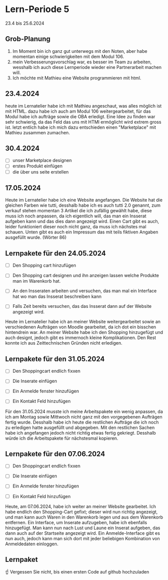 # Lern-Periode 5

23.4 bis 25.6.2024

## Grob-Planung

1. Im Moment bin ich ganz gut unterwegs mit den Noten, aber habe momentan einige schwierigkeiten mit dem Modul 106.
2. mein Verbesserungsvorschlag war, es besser im Team zu arbeiten, wesshalb ich auch diese Lernperiode wieder eine Partnerarbeit machen will.
4. Ich möchte mit Mathieu eine Website programmieren mit html.

## 23.4.2024

heute im Lernatelier habe ich mit Mathieu angeschaut, was alles möglich ist mit HTML. dazu habe ich auch am Modul 106 weitergearbeitet, für das Modul habe ich aufträge sowie die OBA erledigt. Eine Idee zu finden war sehr schwierig, da das Feld das uns mit HTMl ermöglicht wird extrem gross ist. letzt entlich habe ich mich dazu entschieden einen "Marketplace" mit Mathieu zusammen zumachen.

## 30.4.2024
- [ ] unser Marketplace designen 
- [ ] erstes Produkt einfügen
- [ ] die über uns seite erstellen

## 17.05.2024

Heute im Lernatelier habe ich eine Website angefangen. Die Website hat die gleichen Farben wie tutti, desshalb habe ich es auch tutti 2.0 genannt, zum verkauf stehen momentan 3 Artikel die ich zufällig gewählt habe, diese muss ich noch anpassen, da ich eigentlich will, das man ein Insserat aufgeben kann und das dies dann angezeigt wird. Einen Cart gibt es auch, leider funktioniert dieser noch nicht ganz, da muss ich nächstes mal schauen. Unten gibt es auch ein Impressum das mit teils fiktiven Angaben ausgefüllt wurde. (Wörter 86)

## Lernpakete für den 24.05.2024

- [ ] Den Shopping cart hinzufügen
- [ ] Den Shopping cart designen und ihn anzeigen lassen welche Produkte man im Warenkorb hat.
- [ ] An den Insseraten arbeiten und versuchen, das man mal ein Interface hat wo man das Insserat beschreiben kann
- [ ] Falls Zeit bereits versuchen, das das Insserat dann auf der Website angezeigt wird.



Heute im Lernatelier habe ich an meiner Website weitergearbeitet sowie an verschiedenen Aufträgen von Moodle gearbeitet, da ich dot ein bisschen hintendrein war. An meiner Website habe ich den Shopping hinzugefügt und auch designt, jedoch gibt es immernoch kleine Komplikationen. Den Rest konnte ich aus Zeittechnischen Gründen nicht erledigen.


## Lernpakete für den 31.05.2024

- [ ] Den Shoppingcart endlich fixxen
- [ ] Die Inserate einfügen
- [ ] Ein Anmelde fenster hinzufügen
- [ ] Ein Kontakt Feld hinzufügen


Für den 31.05.2024 musste ich meine Arbeitspakete ein wenig anpassen, da ich am Montag sowie Mittwoch nicht ganz mit den vorgegebenen Aufträgen fertig wurde. Desshalb habe ich heute die restlichen Aufträge die ich noch zu erledigen hatte ausgefüllt und abgegeben. Mit den restlichen Sachen habe ich angefangen jedoch nicht richtig etwas fertig gekriegt. Desshalb würde ich die Arbeitspakete für nächstesmal kopieren.


## Lernpakete für den 07.06.2024

- [ ] Den Shoppingcart endlich fixxen
- [ ] Die Inserate einfügen
- [ ] Ein Anmelde fenster hinzufügen
- [ ] Ein Kontakt Feld hinzufügen


Heute, am 07.06.2024, habe ich weiter an meiner Website gearbeitet. Ich habe endlich den Shopping-Cart gefixt; dieser wird nun richtig angezeigt, und man kann auch Waren in den Warenkorb legen und aus dem Warenkorb entfernen. Ein Interface, um Inserate aufzugeben, habe ich ebenfalls hinzugefügt. Man kann nun nach Lust und Laune ein Inserat aufgeben, das dann auch auf der Startseite angezeigt wird. Ein Anmelde-Interface gibt es nun auch, jedoch kann man sich dort mit jeder beliebigen Kombination von Anmeldedaten einloggen.

## Lernpaket 

      


☝️ Vergessen Sie nicht, bis einen ersten Code auf github hochzuladen

